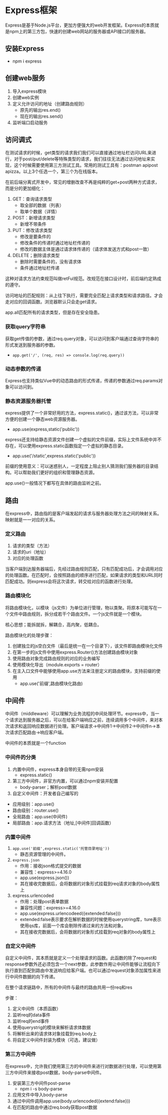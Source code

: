 # Express框架

Express是基于Node.js平台，更加方便强大的web开发框架。Express的本质就是npm上的第三方包，快速的创建web网站的服务器或API接口的服务器。

## 安装Express

- npm i express

## 创建web服务

1. 导入express模块
2. 创建web实例
3. 定义允许访问的地址（创建路由规则）
   - 原先的输出res.end()
   - 现在的输出res.send()
4. 监听端口启动服务

## 访问调式

在测试请求的时候，get类型的请求我们我们可以直接通过地址栏访问URL来进行，对于post/put/delete等特殊类型的请求，我们往往无法通过访问地址来实现，这个时候需要使用第三方测试工具。常用的测试工具有：postman apipost apizza。以上3个任选一个，第三个为在线版本。

在前后端分离式开发中，常见的增删改查不再是纯粹的get+post两种方式请求，而是分的更加细化：

1. GET：查询请求类型
   - 取全部的数据（列表）
   - 取单个数据（详情）
2. POST：新增请求类型
   - 新增不带条件
3. PUT：修改请求类型
   - 修改是要条件的
   - 修改条件的传递时通过地址栏传递的
   - 修改的数据主体是通过请求体传递的（请求体发送方式和post一致）
4. DELETE；删除请求类型
   - 删除时需要条件的，没有请求体
   - 条件通过地址栏传递

这种对请求方法约束规范叫做retFul规范。改规范在接口设计时，前后端约定熟成的遵守。

访问地址的匹配规则：从上往下执行，需要完全匹配上请求类型和请求路径。才会走对应的回调函数。浏览器默认只会走get请求。

app.all匹配所有的请求类型，但是存在安全隐患。

### 获取query字符串

获取get传值的参数，通过req.query对象，可以访问到客户端通过查询字符串的形式发送到服务器的参数。

- `app.get('/', (req, res) => console.log(req.query))`

### 动态参数的传递

Express也支持类似Vue中的动态路由的形式传递，传递的参数通过req.params对象可以访问到。

### 静态资源服务器托管

express提供了一个非常好用的方法，express.static()，通过该方法，可以非常方便的创建一个静态web资源服务器。

- app.use(express,static('public'))

express还支持给静态资源文件创建一个虚拟的文件前缀，实际上文件系统中并不存在，可以使用express.static函数指定一个虚拟的静态目录。

- app.use('/static',express.static('public'))

前缀的使用意义：可以迷惑别人，一定程度上阻止别人猜测我们服务器的目录结构。可以帮助我们更好的组织和管理静态资源。

app.use()一般情况下都写在具体的路由监听之前。

## 路由

在express中，路由指的是客户端发起的请求与服务器处理方法之间的映射关系。映射就是一一对应的关系。

### 定义路由

1. 请求的类型（方法）
2. 请求的uri（地址）
3. 对应的处理函数

当客户端到达服务器端后，先经过路由规则匹配，只有匹配成功后，才会调用对应的处理函数。在匹配时，会按照路由的顺序进行匹配，如果请求的类型和URL同时匹配成功。则express会将这次请求，转交给对应的函数进行处理。

### 路由模块化

将路由模块化，以模块（js文件）为单位进行管理，物以类聚。将原本可能写在一个文件中路由规则，拆分成若干个路由文件。一个js文件就是一个模块。

核心思想；能拆就拆，解耦合，高内聚，低耦合。

路由模块化的处理步骤：

1. 创建独立的js空白文件（最后是统一在一个目录下），该文件即路由模块化文件
2. 在第一步的js文件中使用express.Router()方法创建路由模块对象
3. 使用路由对象完成路由规则的对应的业务编写
4. 使用模块化导出（module.exports = router）
5. 在主入口文件中能够使用app.use方法来注册定义的路由模块，支持前缀的使用
   - app.use('前缀',路由模块化路由)

## 中间件

中间件（middleware）可以理解为业务流程的中间处理环节。express中，当一个请求达到服务器之后，可以在给客户端响应之前，连续调用多个中间件，来对本次请求和返回响应数据进行处理。客户端请求->中间件1->中间件2->中间件n->本次请求匹配路由->响应客户端。

中间件的本质就是一个function

### 中间件的分类

1. 内置中间件，express本身自带的无需npm安装
   - express.static()
2. 第三方中间件，非官方内置，可以通过npm安装并配置
   - body-parser；解析post数据
3. 自定义中间件：开发者自己编写的

- 应用级别：app.use()
- 路由级别：router.use()
- 全局路由：app.use(中间件)
- 局部路由：app.请求方法（地址,[中间件]回调函数）

### 内置中间件

1. `app.use('前缀',express.static('托管目录地址'))`
   - 静态资源管理的中间件。
2. `express.json`
   - 作用：接收json格式提交的数据
   - 兼容性：express>=4.16.0
   - app.use(express.json())
   - 其在接收完数据后，会将数据的对象形式挂载到req请求对象的body属性上
3. express.urlencoded
   - 作用：处理post表单数据
   - 兼容性问题：express>=4.16.0
   - app.use(express.urlencodeed({extended:false}))
   - extended:false表示要求在解析数据的时候使用querystring库，ture表示使用qs库，前面一个库会剔除传递过来的方法和对象。
   - 其在接收完数据后，会将数据的对象形式挂载到req对象的body属性上

### 自定义中间件

自定义中间件，其本质就是定义一个处理请求的函数。此函数的除了request和response参数外还必须包含一个next参数，此参数作用让中间件能够让流程向下执行直到匹配到路由中发送响应给客户端。也可以通过request对象添加属性来进行中间件数据的向下传递。

在整个请求链路中，所有的中间件与最终的路由共用一份req和res

步骤：

1. 定义中间件（本质函数）
2. 监听req的data事件
3. 监听req的end事件
4. 使用querystrig的模块来解析请求体数据
5. 将解析出来的请求体对象挂载到req.body上
6. 将自定义中间件封装为模块（可选，建议做）

### 第三方中间件

在express中，允许我们使用第三方的中间件来进行对数据进行处理，可以使用第三方中间件来接收post数据，body-parse中间件。

1. 安装第三方中间件post-parse
   - npm i -s body-parse
2. 应用文件中导入body-parse
3. 通过中间件调用app.use(body.urlencoded({extend:false}))
4. 在匹配的路由中通过req.body获取post数据
